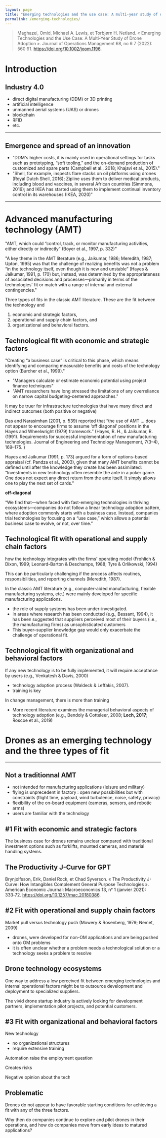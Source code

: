 ```yaml
---
layout: page
title: "Emerging technologies and the use case: A multi-year study of drone adoption"
permalink: /emerging-technologies/
---
```


> Maghazei, Omid, Michael A. Lewis, et Torbjørn H. Netland. « Emerging Technologies and the Use Case: A Multi-Year Study of Drone Adoption ». Journal of Operations Management 68, no 6 7 (2022): 560 91. https://doi.org/10.1002/joom.1196.



# Introduction

## Industry 4.0

 - direct digital manufacturing (DDM) or 3D printing
 - artificial intelligence
 - unmanned aerial systems (UAS) or drones
 - blockchain
 - RFID
 - etc.

---

## Emergence and spread of an innovation
- "DDM's higher costs, it is mainly used in operational settings for tasks such as prototyping, “soft tooling,” and the on-demand production of customized and spare parts (Campbell et al., 2018; Khajavi et al., 2015)."
- "Shell, for example, inspects flare stacks on oil platforms using drones (Royal Dutch Shell, 2016); Zipline uses them to deliver medical products, including blood and vaccines, in several African countries (Simmons, 2016); and IKEA has started using them to implement continual inventory control in its warehouses (IKEA, 2020)"

---

# Advanced manufacturing technology (AMT)

"AMT, which could “control, track, or monitor manufacturing activities, either directly or indirectly” (Boyer et al., 1997, p. 332)"

"A key theme in the AMT literature (e.g., Jaikumar, 1986; Meredith, 1987; Upton, 1995) was that the challenge of realizing benefits was not a problem “in the technology itself, even though it is new and unstable” (Hayes & Jaikumar, 1991, p. 170) but, instead, was determined by the appropriateness of associated decisions and processes—primarily in terms of the technologies' fit or match with a range of internal and external contingencies."

Three types of fits in the classic AMT literature. These are the fit between the technology and 
1. economic and strategic factors, 
2. operational and supply chain factors, and 
3. organizational and behavioral factors.

## Technological fit with economic and strategic factors

"Creating “a business case” is critical to this phase, which means identifying and comparing measurable benefits and costs of the technology option (Burcher et al., 1999)."
- "Managers calculate or estimate economic potential using project finance techniques"
- "AMT researchers have long stressed the limitations of any overreliance on narrow capital budgeting-centered approaches."

It may be truer for infrastructure technologies that have many direct and indirect outcomes (both positive or negative)

Das and Narasimhan (2001, p. 539) reported that “the use of AMT … does not appear to encourage firms to assume ‘off diagonal’ positions in the Hayes and Wheelwright (1979) framework.” (Hayes, R. H., & Jaikumar, R. (1991). Requirements for successful implementation of new manufacturing technologies. Journal of Engineering and Technology Management, 7(3–4), 169–175. )

Hayes and Jaikumar (1991, p. 173) argued for a form of options-based appraisal (cf. Pandza et al., 2003), given that many AMT benefits cannot be defined until after the knowledge they create has been assimilated: “Investments in new technology often resemble the ante in a poker game. One does not expect any direct return from the ante itself. It simply allows one to play the next set of cards.”

**off-diagonal**

“We find that—when faced with fast-emerging technologies in thriving ecosystems—companies do not follow a linear technology adoption pattern, where adoption commonly starts with a business case. Instead, companies trial technologies by focusing on a “use case,” which allows a potential business case to evolve, or not, over time.”

## Technological fit with operational and supply chain factors

how the technology integrates with the firms' operating model (Frohlich & Dixon, 1999; Leonard-Barton & Deschamps, 1988; Tyre & Orlikowski, 1994)

This can be particularly challenging if the process affects routines, responsibilities, and reporting channels (Meredith, 1987).

In the classic AMT literature (e.g., computer-aided manufacturing, flexible manufacturing systems, etc.) were mainly developed for specific manufacturing applications. 
- the role of supply systems has been under-investigated.
- In areas where research has been conducted (e.g., Bessant, 1994), it has been suggested that suppliers perceived most of their buyers (i.e., the manufacturing firms) as unsophisticated customers
- This buyer–supplier knowledge gap would only exacerbate the challenge of operational fit.

## Technological fit with organizational and behavioral factors

If any new technology is to be fully implemented, it will require acceptance by users (e.g., Venkatesh & Davis, 2000)
- technology adoption process (Waldeck & Leffakis, 2007). 
- training is key 

In change management, there is more than training 
- More recent literature examines the managerial behavioral aspects of technology adoption (e.g., Bendoly & Cotteleer, 2008; **Loch, 2017**; Roscoe et al., 2019)

# Drones as an emerging technology and the three types of fit

---

## Not a traditionnal AMT
- not intended for manufacturing applications (leisure and military)
- flying is unprecedent in factory : open new possibilities but with constraints (flight time, payload, wind turbulence, noise, safety, privacy)
- flexibility of the on-board equipment (cameras, sensors, and robotic arms)
- users are familiar with the technology

## #1 Fit with economic and strategic factors

The business case for drones remains unclear compared with traditional investment options such as forklifts, mounted cameras, and material handling systems.

## The Productivity J-Curve for GPT

Brynjolfsson, Erik, Daniel Rock, et Chad Syverson. « The Productivity J-Curve: How Intangibles Complement General Purpose Technologies ». American Economic Journal: Macroeconomics 13, nᵒ 1 (janvier 2021): 333‑72. https://doi.org/10.1257/mac.20180386.

## #2 Fit with operational and supply chain factors

Market pull versus technology push (Mowery & Rosenberg, 1979; Nemet, 2009)

 - drones, were developed for non-OM applications and are being pushed onto OM problems
 -  it is often unclear whether a problem needs a technological solution or a technology seeks a problem to resolve

## Drone technology ecosystems

One way to address a low perceived fit between emerging technologies and internal operational factors might be to outsource development and deployment to specialized suppliers.

The vivid drone startup industry is actively looking for development partners, implementation pilot projects, and potential customers.

## #3 Fit with organizational and behavioral factors

New technology

 - no organizational structures
 - require extensive training

Automation raise the employment question

Creates risks

Negative opinion about the tech

## Problematic

Drones do not appear to have favorable starting conditions for achieving a fit with any of the three factors.

Why then do companies continue to explore and pilot drones in their operations, and how do companies move from early ideas to matured applications?


